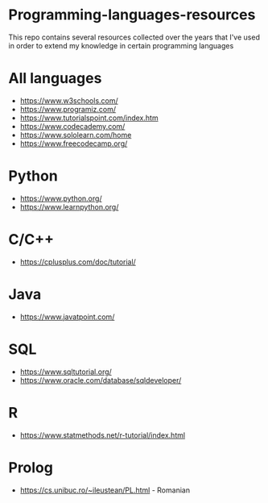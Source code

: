 # Programming-languages-resources

This repo contains several resources collected over the years that I've used in order to extend my knowledge in certain programming languages

# All languages
- https://www.w3schools.com/
- https://www.programiz.com/
- https://www.tutorialspoint.com/index.htm
- https://www.codecademy.com/
- https://www.sololearn.com/home
- https://www.freecodecamp.org/

# Python
- https://www.python.org/
- https://www.learnpython.org/

# C/C++
- https://cplusplus.com/doc/tutorial/

# Java
- https://www.javatpoint.com/

# SQL
- https://www.sqltutorial.org/
- https://www.oracle.com/database/sqldeveloper/

# R
- https://www.statmethods.net/r-tutorial/index.html

# Prolog
- https://cs.unibuc.ro/~ileustean/PL.html - Romanian
